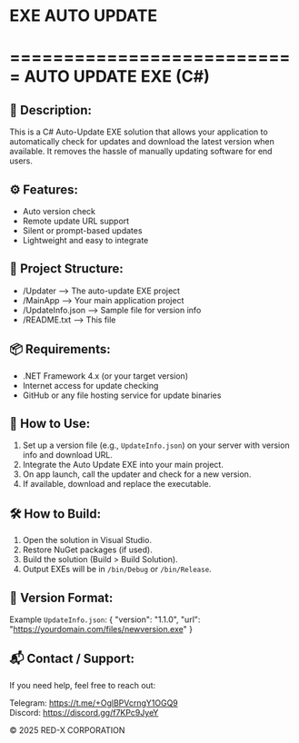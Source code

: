 # EXE AUTO UPDATE
===========================
AUTO UPDATE EXE (C#)
===========================

📌 Description:
---------------
This is a C# Auto-Update EXE solution that allows your application to automatically check for updates and download the latest version when available. It removes the hassle of manually updating software for end users.

⚙️ Features:
------------
- Auto version check
- Remote update URL support
- Silent or prompt-based updates
- Lightweight and easy to integrate

📁 Project Structure:
---------------------
- /Updater             --> The auto-update EXE project
- /MainApp             --> Your main application project
- /UpdateInfo.json     --> Sample file for version info
- /README.txt          --> This file

📦 Requirements:
----------------
- .NET Framework 4.x (or your target version)
- Internet access for update checking
- GitHub or any file hosting service for update binaries

🚀 How to Use:
--------------
1. Set up a version file (e.g., `UpdateInfo.json`) on your server with version info and download URL.
2. Integrate the Auto Update EXE into your main project.
3. On app launch, call the updater and check for a new version.
4. If available, download and replace the executable.

🛠️ How to Build:
------------------
1. Open the solution in Visual Studio.
2. Restore NuGet packages (if used).
3. Build the solution (Build > Build Solution).
4. Output EXEs will be in `/bin/Debug` or `/bin/Release`.

📄 Version Format:
------------------
Example `UpdateInfo.json`:
{
  "version": "1.1.0",
  "url": "https://yourdomain.com/files/newversion.exe"
}

📬 Contact / Support:
---------------------
If you need help, feel free to reach out:

Telegram: https://t.me/+OglBPVcrngY1OGQ9  
Discord: https://discord.gg/f7KPc9JyeY

© 2025 RED-X CORPORATION
